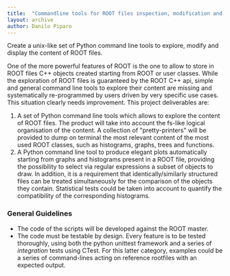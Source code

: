 ```yaml
---
title:  "Commandline tools for ROOT files inspection, modification and automated plotting"
layout: archive
author: Danilo Piparo
---
```


Create a unix-like set of Python command line tools to explore, modify and display the content of ROOT files.

One of the more powerful features of ROOT is the one to allow to store in ROOT files C++ objects created starting from ROOT or user classes. While the exploration of ROOT files is guaranteed by the ROOT C++ api, simple and general command line tools to explore their content are missing and systematically re-programmed by users driven by very specific use cases. This situation clearly needs improvement.
This project deliverables are:

1. A set of Python command line tools which allows to explore the content of ROOT files. The product will take into account the fs-like logical organisation of the content. A collection of "pretty-printers" will be provided to dump on terminal the most relevant content of the most used ROOT classes, such as histograms, graphs, trees and functions.
2. A Python command line tool to produce elegant plots automatically starting from graphs and histograms present in a ROOT file, providing the possibility to select via regular expressions a subset of objects to draw. In addition, it is a requirement that identically/similarly structured files can be treated simultaneously for the comparison of the objects they contain. Statistical tests could be taken into account to quantify the compatibility of the corresponding histograms.

### General Guidelines

+ The code of the scripts will be developed against the ROOT master.
+ The code must be testable by design. Every feature is to be tested thoroughly, using both the python unittest framework and a series of *integration* tests using CTest. For this latter category, examples could be a series of command-lines acting on reference rootfiles with an expected output.